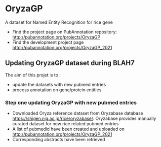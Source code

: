 # OryzaGP
A dataset for Named Entity Recognition for rice gene

* Find the project page on PubAnnotation repository:
http://pubannotation.org/projects/OryzaGP
* Find the development project page http://pubannotation.org/projects/OryzaGP_2021

## Updating OryzaGP dataset during BLAH7

The aim of this projet is to :

- update the datasets with new pubmed entries
- process annotation on gene/protein entities

### Step one updating OryzaGP with new pubmed entries

- Downloaded Oryza reference dataset from Oryzabase database https://shigen.nig.ac.jp/rice/oryzabase/.
Oryzabase provides manually curated dataset for new rice related pubmed entries 
- A list of pubmedid have been created and uploaded on http://pubannotation.org/projects/OryzaGP_2021
- Corresponding abstracts have been retrieved
